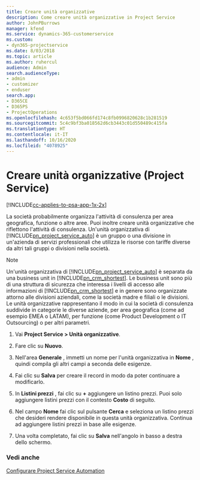 ```yaml
---
title: Creare unità organizzative
description: Come creare unità organizzative in Project Service
author: JohnPBurrows
manager: kfend
ms.service: dynamics-365-customerservice
ms.custom:
- dyn365-projectservice
ms.date: 8/03/2018
ms.topic: article
ms.author: ruhercul
audience: Admin
search.audienceType:
- admin
- customizer
- enduser
search.app:
- D365CE
- D365PS
- ProjectOperations
ms.openlocfilehash: 4c653f5bd066fd174c8fb0996820628c1b281519
ms.sourcegitcommit: 5c4c9bf3ba018562d6cb3443c01d550489c415fa
ms.translationtype: HT
ms.contentlocale: it-IT
ms.lasthandoff: 10/16/2020
ms.locfileid: "4078925"
---
```

# <a name="create-organizational-units-project-service"></a>Creare unità organizzative (Project Service)

[!INCLUDE[cc-applies-to-psa-app-1x-2x](../includes/cc-applies-to-psa-app-1x-2x.md)]

La società probabilmente organizza l'attività di consulenza per area geografica, funzione o altre aree. Puoi inoltre creare unità organizzative che riflettono l'attività di consulenza. Un'unità organizzativa di [!INCLUDE[pn_project_service_auto](../includes/pn-project-service-auto.md)] è un gruppo o una divisione in un'azienda di servizi professionali che utilizza le risorse con tariffe diverse da altri tali gruppi o divisioni nella società.  
  
> [!NOTE]
>  Un'unità organizzativa di [!INCLUDE[pn_project_service_auto](../includes/pn-project-service-auto.md)] è separata da una business unit in [!INCLUDE[pn_crm_shortest](../includes/pn-crm-shortest.md)]. Le business unit sono più di una struttura di sicurezza che interessa i livelli di accesso alle informazioni di [!INCLUDE[pn_crm_shortest](../includes/pn-crm-shortest.md)] e in genere sono organizzate attorno alle divisioni aziendali, come la società madre e filiali o le divisioni. Le unità organizzative rappresentano il modo in cui la società di consulenza suddivide in categorie le diverse aziende, per area geografica (come ad esempio EMEA o LATAM), per funzione (come Product Development o IT Outsourcing) o per altri parametri.  
  
1.  Vai **Project Service > Unità organizzative**.  
  
2.  Fare clic su **Nuovo**.  
  
3.  Nell'area **Generale** , immetti un nome per l'unità organizzativa in **Nome** , quindi compila gli altri campi a seconda delle esigenze.  
  
4.  Fai clic su **Salva** per creare il record in modo da poter continuare a modificarlo.  
  
5.  In **Listini prezzi** , fai clic su **+** aggiungere un listino prezzi. Puoi solo aggiungere listini prezzi con il contesto **Costo** di seguito.  
  
6.  Nel campo **Nome** fai clic sul pulsante **Cerca** e seleziona un listino prezzi che desideri rendere disponibile in questa unità organizzativa. Continua ad aggiungere listini prezzi in base alle esigenze.  
  
7.  Una volta completato, fai clic su **Salva** nell'angolo in basso a destra dello schermo.  
  
### <a name="see-also"></a>Vedi anche  
 [Configurare Project Service Automation](../psa/configure.md)
